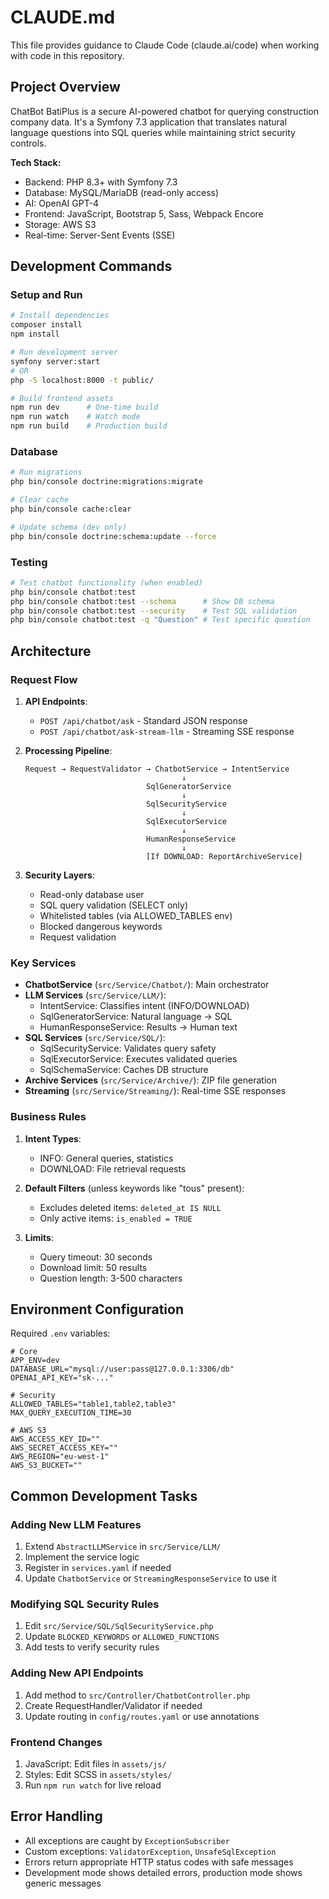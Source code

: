 # CLAUDE.md

This file provides guidance to Claude Code (claude.ai/code) when working with code in this repository.

## Project Overview

ChatBot BatiPlus is a secure AI-powered chatbot for querying construction company data. It's a Symfony 7.3 application that translates natural language questions into SQL queries while maintaining strict security controls.

**Tech Stack:**
- Backend: PHP 8.3+ with Symfony 7.3
- Database: MySQL/MariaDB (read-only access)
- AI: OpenAI GPT-4
- Frontend: JavaScript, Bootstrap 5, Sass, Webpack Encore
- Storage: AWS S3
- Real-time: Server-Sent Events (SSE)

## Development Commands

### Setup and Run
```bash
# Install dependencies
composer install
npm install

# Run development server
symfony server:start
# OR
php -S localhost:8000 -t public/

# Build frontend assets
npm run dev      # One-time build
npm run watch    # Watch mode
npm run build    # Production build
```

### Database
```bash
# Run migrations
php bin/console doctrine:migrations:migrate

# Clear cache
php bin/console cache:clear

# Update schema (dev only)
php bin/console doctrine:schema:update --force
```

### Testing
```bash
# Test chatbot functionality (when enabled)
php bin/console chatbot:test
php bin/console chatbot:test --schema      # Show DB schema
php bin/console chatbot:test --security    # Test SQL validation
php bin/console chatbot:test -q "Question" # Test specific question
```

## Architecture

### Request Flow
1. **API Endpoints**:
   - `POST /api/chatbot/ask` - Standard JSON response
   - `POST /api/chatbot/ask-stream-llm` - Streaming SSE response

2. **Processing Pipeline**:
   ```
   Request → RequestValidator → ChatbotService → IntentService
                                      ↓
                              SqlGeneratorService
                                      ↓
                              SqlSecurityService
                                      ↓
                              SqlExecutorService
                                      ↓
                              HumanResponseService
                                      ↓
                              [If DOWNLOAD: ReportArchiveService]
   ```

3. **Security Layers**:
   - Read-only database user
   - SQL query validation (SELECT only)
   - Whitelisted tables (via ALLOWED_TABLES env)
   - Blocked dangerous keywords
   - Request validation

### Key Services

- **ChatbotService** (`src/Service/Chatbot/`): Main orchestrator
- **LLM Services** (`src/Service/LLM/`):
  - IntentService: Classifies intent (INFO/DOWNLOAD)
  - SqlGeneratorService: Natural language → SQL
  - HumanResponseService: Results → Human text
- **SQL Services** (`src/Service/SQL/`):
  - SqlSecurityService: Validates query safety
  - SqlExecutorService: Executes validated queries
  - SqlSchemaService: Caches DB structure
- **Archive Services** (`src/Service/Archive/`): ZIP file generation
- **Streaming** (`src/Service/Streaming/`): Real-time SSE responses

### Business Rules

1. **Intent Types**:
   - INFO: General queries, statistics
   - DOWNLOAD: File retrieval requests

2. **Default Filters** (unless keywords like "tous" present):
   - Excludes deleted items: `deleted_at IS NULL`
   - Only active items: `is_enabled = TRUE`

3. **Limits**:
   - Query timeout: 30 seconds
   - Download limit: 50 results
   - Question length: 3-500 characters

## Environment Configuration

Required `.env` variables:
```
# Core
APP_ENV=dev
DATABASE_URL="mysql://user:pass@127.0.0.1:3306/db"
OPENAI_API_KEY="sk-..."

# Security
ALLOWED_TABLES="table1,table2,table3"
MAX_QUERY_EXECUTION_TIME=30

# AWS S3
AWS_ACCESS_KEY_ID=""
AWS_SECRET_ACCESS_KEY=""
AWS_REGION="eu-west-1"
AWS_S3_BUCKET=""
```

## Common Development Tasks

### Adding New LLM Features
1. Extend `AbstractLLMService` in `src/Service/LLM/`
2. Implement the service logic
3. Register in `services.yaml` if needed
4. Update `ChatbotService` or `StreamingResponseService` to use it

### Modifying SQL Security Rules
1. Edit `src/Service/SQL/SqlSecurityService.php`
2. Update `BLOCKED_KEYWORDS` or `ALLOWED_FUNCTIONS`
3. Add tests to verify security rules

### Adding New API Endpoints
1. Add method to `src/Controller/ChatbotController.php`
2. Create RequestHandler/Validator if needed
3. Update routing in `config/routes.yaml` or use annotations

### Frontend Changes
1. JavaScript: Edit files in `assets/js/`
2. Styles: Edit SCSS in `assets/styles/`
3. Run `npm run watch` for live reload

## Error Handling

- All exceptions are caught by `ExceptionSubscriber`
- Custom exceptions: `ValidatorException`, `UnsafeSqlException`
- Errors return appropriate HTTP status codes with safe messages
- Development mode shows detailed errors, production mode shows generic messages